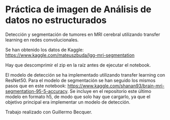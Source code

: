 # Práctica de imagen de Análisis de datos no estructurados

Detección y segmentación de tumores en MRI cerebral utilizando transfer learning en redes convolucionales.

Se han obtenido los datos de Kaggle: https://www.kaggle.com/mateuszbuda/lgg-mri-segmentation

Hay que descomprimir el zip en la raíz antes de ejecutar el notebook.

El modelo de detección se ha implementado utilizando transfer learning con ResNet50. Para el modelo de segmentación se han seguido los mismos pasos que en este notebook: https://www.kaggle.com/shanan93/brain-mri-segmentation-95-5-accuracy. Se incluye en el repositorio este último modelo en formato h5, de modo que solo hay que cargarlo, ya que el objetivo principal era implementar un modelo de detección.

Trabajo realizado con Guillermo Becquer.
